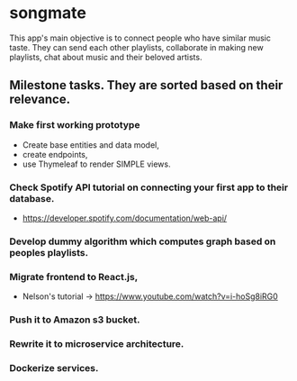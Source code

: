 # songmate 

This app's main objective is to connect people who have similar music taste. They can send each other playlists, collaborate in making new playlists, chat about music and their beloved artists.

## Milestone tasks. They are sorted based on their relevance.

### Make first working prototype
- Create base entities and data model,
- create endpoints,
- use Thymeleaf to render SIMPLE views.

### Check Spotify API tutorial on connecting your first app to their database.
- https://developer.spotify.com/documentation/web-api/

### Develop dummy algorithm which computes graph based on peoples playlists.

### Migrate frontend to React.js,
- Nelson's tutorial -> https://www.youtube.com/watch?v=i-hoSg8iRG0

### Push it to Amazon s3 bucket.

### Rewrite it to microservice architecture.

### Dockerize services.




